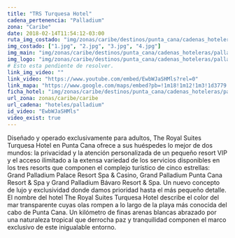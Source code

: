 ```yaml
---
title: "TRS Turquesa Hotel"
cadena_pertenencia: "Palladium"
zona: "Caribe"
date: 2018-02-14T11:54:12-03:00
ruta_img_costado: "img/zonas/caribe/destinos/punta_cana/cadenas_hoteleras/palladium/trs_turquesa_hotel/imagenes_hotel/"
img_costado: ["1.jpg", "2.jpg", "3.jpg", "4.jpg"]
img_main: "img/zonas/caribe/destinos/punta_cana/cadenas_hoteleras/palladium/trs_turquesa_hotel/ficha_trs_turquesa_hotel.jpg"
img_logo: "img/zonas/caribe/destinos/punta_cana/cadenas_hoteleras/palladium/trs_turquesa_hotel/logo/logo_trs_turquesa_hotel.jpg"
# Esto esta pendiente de resolver.
link_img_video: ""
link_video: "https://www.youtube.com/embed/EwbWJaSHMls?rel=0"
link_mapa: "https://www.google.com/maps/embed?pb=!1m18!1m12!1m3!1d3779.391491960758!2d-68.4270616851047!3d18.691282987309762!2m3!1f0!2f0!3f0!3m2!1i1024!2i768!4f13.1!3m3!1m2!1s0x8ea8ec8168a0c5d5%3A0xcfe4bd51dd9d72b3!2sTRS+Turquesa+Hotel!5e0!3m2!1ses!2scl!4v1518624013866"
ficha_hotel: "img/zonas/caribe/destinos/punta_cana/cadenas_hoteleras/palladium/trs_turquesa_hotel/ficha_trs_turquesa_hotel.pdf"
url_zona: zonas/caribe/caribe
url_cadena: "hoteles/palladium"
id_video: "EwbWJaSHMls"
video_exist: true
---
```

Diseñado y operado exclusivamente para adultos, The Royal Suites Turquesa Hotel en Punta Cana ofrece a sus huéspedes lo mejor de dos mundos: la privacidad y la atención personalizada de un pequeño resort VIP y el acceso ilimitado a la extensa variedad de los servicios disponibles en los tres resorts que componen el complejo turístico de cinco estrellas: Grand Palladium Palace Resort Spa & Casino, Grand Palladium Punta Cana Resort & Spa y Grand Palladium Bávaro Resort & Spa.  Un nuevo concepto de lujo y exclusividad donde damos prioridad hasta el más pequeño detalle. El nombre del hotel The Royal Suites Turquesa Hotel describe el color del mar transparente cuyas olas rompen a lo largo de la playa más conocida del cabo de Punta Cana. Un kilómetro de finas arenas blancas abrazado por una naturaleza tropical que derrocha paz y tranquilidad componen el marco exclusivo de este inigualable entorno.
